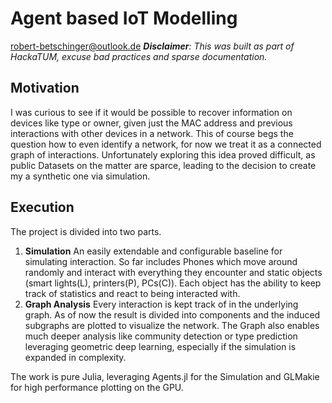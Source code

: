 # Agent based IoT Modelling
robert-betschinger@outlook.de
***Disclaimer**: This was built as part of HackaTUM, excuse bad practices and sparse documentation.* 

## Motivation
I was curious to see if it would be possible to recover information on devices like type or owner, given just the MAC address and previous interactions with other devices in a network.
This of course begs the question how to even identify a network, for now we treat it as a connected graph of interactions. 
Unfortunately exploring this idea proved difficult, as public Datasets on the matter are sparce, leading to the decision to create my a synthetic one via simulation.


## Execution
The project is divided into two parts.
1. **Simulation**
   An easily extendable and configurable baseline for simulating interaction. So far includes Phones which move around randomly and interact with everything they encounter and static objects (smart lights(L), printers(P), PCs(C)).
   Each object has the ability to keep track of statistics and react to being interacted with.
2. **Graph Analysis**
   Every interaction is kept track of in the underlying graph. As of now the result is divided into components and the induced subgraphs are plotted to visualize the network. The Graph also enables much deeper analysis like community detection or type prediction leveraging geometric deep learning, especially if the simulation is expanded in complexity.

The work is pure Julia, leveraging Agents.jl for the Simulation and GLMakie for high performance plotting on the GPU.

